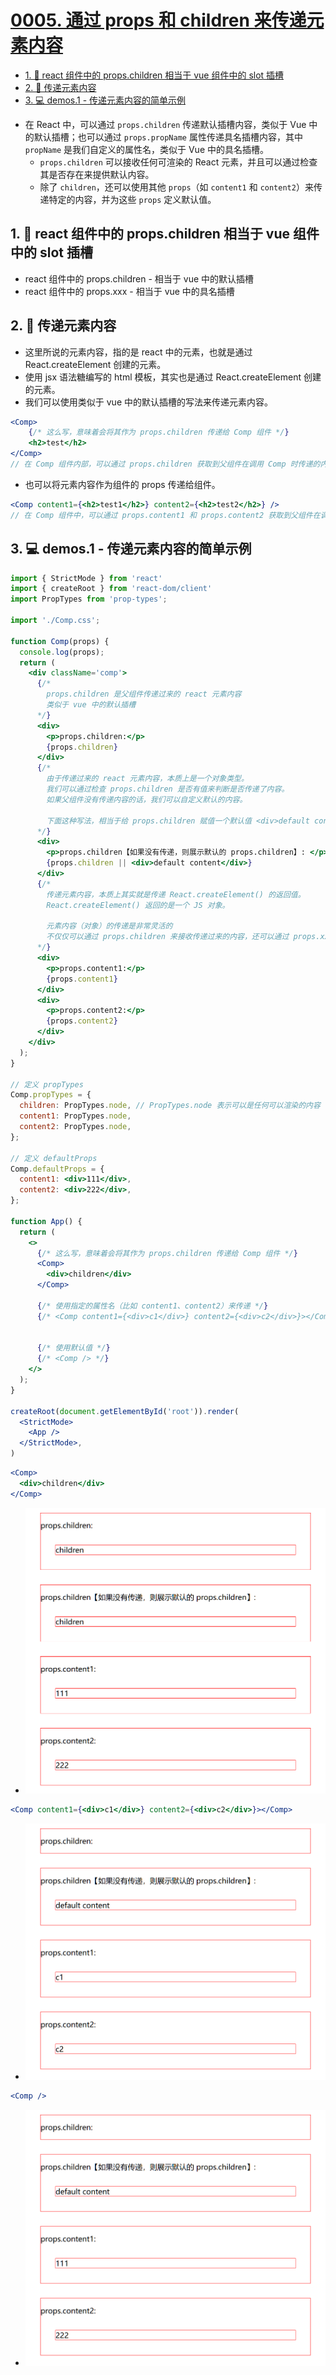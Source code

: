# [0005. 通过 props 和 children 来传递元素内容](https://github.com/Tdahuyou/TNotes.react/tree/main/notes/0005.%20%E9%80%9A%E8%BF%87%20props%20%E5%92%8C%20children%20%E6%9D%A5%E4%BC%A0%E9%80%92%E5%85%83%E7%B4%A0%E5%86%85%E5%AE%B9)

<!-- region:toc -->

- [1. 📒 react 组件中的 props.children 相当于 vue 组件中的 slot 插槽](#1--react-组件中的-propschildren-相当于-vue-组件中的-slot-插槽)
- [2. 📒 传递元素内容](#2--传递元素内容)
- [3. 💻 demos.1 - 传递元素内容的简单示例](#3--demos1---传递元素内容的简单示例)

<!-- endregion:toc -->
- 在 React 中，可以通过 `props.children` 传递默认插槽内容，类似于 Vue 中的默认插槽；也可以通过 `props.propName` 属性传递具名插槽内容，其中 `propName` 是我们自定义的属性名，类似于 Vue 中的具名插槽。
  - `props.children` 可以接收任何可渲染的 React 元素，并且可以通过检查其是否存在来提供默认内容。
  - 除了 `children`，还可以使用其他 `props`（如 `content1` 和 `content2`）来传递特定的内容，并为这些 `props` 定义默认值。

## 1. 📒 react 组件中的 props.children 相当于 vue 组件中的 slot 插槽

- react 组件中的 props.children - 相当于 vue 中的默认插槽
- react 组件中的 props.xxx - 相当于 vue 中的具名插槽

## 2. 📒 传递元素内容

- 这里所说的元素内容，指的是 react 中的元素，也就是通过 React.createElement 创建的元素。
- 使用 jsx 语法糖编写的 html 模板，其实也是通过 React.createElement 创建的元素。
- 我们可以使用类似于 vue 中的默认插槽的写法来传递元素内容。

```jsx
<Comp>
    {/* 这么写，意味着会将其作为 props.children 传递给 Comp 组件 */}
    <h2>test</h2>
</Comp>
// 在 Comp 组件内部，可以通过 props.children 获取到父组件在调用 Comp 时传递的内容 <h2>test</h2>。
```

- 也可以将元素内容作为组件的 props 传递给组件。

```jsx
<Comp content1={<h2>test1</h2>} content2={<h2>test2</h2>} />
// 在 Comp 组件中，可以通过 props.content1 和 props.content2 获取到父组件在调用 Comp 时传递的内容 <h2>test1</h2> 和 <h2>test2</h2>
```

## 3. 💻 demos.1 - 传递元素内容的简单示例

```jsx
import { StrictMode } from 'react'
import { createRoot } from 'react-dom/client'
import PropTypes from 'prop-types';

import './Comp.css';

function Comp(props) {
  console.log(props);
  return (
    <div className='comp'>
      {/*
        props.children 是父组件传递过来的 react 元素内容
        类似于 vue 中的默认插槽
      */}
      <div>
        <p>props.children:</p>
        {props.children}
      </div>
      {/*
        由于传递过来的 react 元素内容，本质上是一个对象类型。
        我们可以通过检查 props.children 是否有值来判断是否传递了内容。
        如果父组件没有传递内容的话，我们可以自定义默认的内容。

        下面这种写法，相当于给 props.children 赋值一个默认值 <div>default content</div>
      */}
      <div>
        <p>props.children【如果没有传递，则展示默认的 props.children】: </p>
        {props.children || <div>default content</div>}
      </div>
      {/*
        传递元素内容，本质上其实就是传递 React.createElement() 的返回值。
        React.createElement() 返回的是一个 JS 对象。

        元素内容（对象）的传递是非常灵活的
        不仅仅可以通过 props.children 来接收传递过来的内容，还可以通过 props.xxx 属性来接收传递过来的内容。
      */}
      <div>
        <p>props.content1:</p>
        {props.content1}
      </div>
      <div>
        <p>props.content2:</p>
        {props.content2}
      </div>
    </div>
  );
}

// 定义 propTypes
Comp.propTypes = {
  children: PropTypes.node, // PropTypes.node 表示可以是任何可以渲染的内容
  content1: PropTypes.node,
  content2: PropTypes.node,
};

// 定义 defaultProps
Comp.defaultProps = {
  content1: <div>111</div>,
  content2: <div>222</div>,
};

function App() {
  return (
    <>
      {/* 这么写，意味着会将其作为 props.children 传递给 Comp 组件 */}
      <Comp>
        <div>children</div>
      </Comp>

      {/* 使用指定的属性名（比如 content1、content2）来传递 */}
      {/* <Comp content1={<div>c1</div>} content2={<div>c2</div>}></Comp> */}


      {/* 使用默认值 */}
      {/* <Comp /> */}
    </>
  );
}

createRoot(document.getElementById('root')).render(
  <StrictMode>
    <App />
  </StrictMode>,
)
```

```jsx
<Comp>
  <div>children</div>
</Comp>
```

- ![](assets/2025-01-10-14-27-57.png)

```jsx
<Comp content1={<div>c1</div>} content2={<div>c2</div>}></Comp>
```

- ![](assets/2025-01-10-14-29-06.png)

```jsx
<Comp />
```

- ![](assets/2025-01-10-14-29-39.png)

